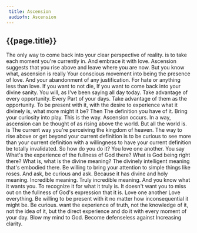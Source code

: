 ```yaml
---
 title: Ascension
 audiofn: Ascension
---
```


## {{page.title}}

The only way to come back into your clear perspective of reality. is to
take each moment you're currently in. And embrace it with love.
Ascension suggests that you rise above and leave where you are now. But
you know what, ascension is really Your conscious movement into being
the presence of love. And your abandonment of any justification. For
hate or anything less than love. If you want to not die, If you want to
come back into your divine sanity. You will, as I've been saying all day
today. Take advantage of every opportunity. Every Part of your days.
Take advantage of them as the opportunity. To be present with it, with
the desire to experience what it divinely is, what more might it be?
Then The definition you have of it. Bring your curiosity into play. This
is the way. Ascension occurs. In a way, ascension can be thought of as
rising above the world. But all the world is. is The current way you're
perceiving the kingdom of heaven. The way to rise above or get beyond
your current definition is to be curious to see more than your current
definition with a willingness to have your current definition be totally
invalidated. So how do you do it? You love one another. You say What's
the experience of the fullness of God there? What is God being right
there? What is, what is the divine meaning? The divinely intelligent
meaning that's embodied there. Be willing to bring your attention to
simple things like roses. And ask, be curious and ask. Because it has
divine and holy meaning. Incredible meaning. Truly incredible meaning.
And you know what it wants you. To recognize it for what it truly is. It
doesn't want you to miss out on the fullness of God's expression that it
is. Love one another Love everything. Be willing to be present with it
no matter how inconsequential it might be. Be curious. want the
experience of truth, not the knowledge of it, not the idea of it, but
the direct experience and do it with every moment of your day. Blow my
mind to God. Become defenseless against Increasing clarity.

